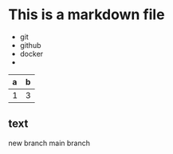 # This is a markdown file

- git 
- github
- docker
- 


|a|b|
|:-|:-|
|1|3|

## text

new branch
main branch
